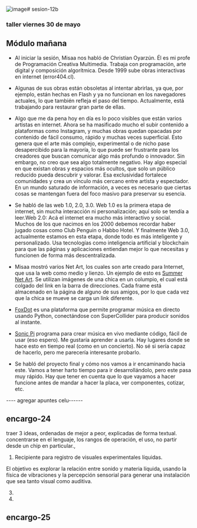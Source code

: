 ![image](https://github.com/user-attachments/assets/52bf7a07-e9dc-4b02-aaa6-a320ca98c4fb)# sesion-12b
### taller viernes 30 de mayo

## Módulo mañana
- Al iniciar la sesión, Misaa nos habló de Christian Oyarzún. Él es mi profe de Programación Creativa Multimedia. Trabaja con programación, arte digital y composición algorítmica. Desde 1999 sube obras interactivas en internet (error404.cl).
  
- Algunas de sus obras están obsoletas al intentar abrirlas, ya que, por ejemplo, están hechas en Flash y ya no funcionan en los navegadores actuales, lo que también refleja el paso del tiempo. Actualmente, está trabajando para restaurar gran parte de ellas.
  
- Algo que me da pena hoy en día es lo poco visibles que están varios artistas en internet. Ahora se ha masificado mucho el subir contenido a plataformas como Instagram, y muchas obras quedan opacadas por contenido de fácil consumo, rápido y muchas veces superficial. Esto genera que el arte más complejo, experimental o de nicho pase desapercibido para la mayoría, lo que puede ser frustrante para los creadores que buscan comunicar algo más profundo o innovador. Sin embargo, no creo que sea algo totalmente negativo. Hay algo especial en que existan obras y espacios más ocultos, que solo un público reducido pueda descubrir y valorar. Esa exclusividad fortalece comunidades y crea un vínculo más cercano entre artista y espectador. En un mundo saturado de información, a veces es necesario que ciertas cosas se mantengan fuera del foco masivo para preservar su esencia.

-  Se habló de las web 1.0, 2.0, 3.0. Web 1.0 es la primera etapa de internet, sin mucha interacción ni personalización; aquí solo se tendía a leer.Web 2.0: Acá el internet era mucho más interactivo y social. Muchos de los que nacimos en los 2000 debemos recordar haber jugado cosas como Club Penguin o Habbo Hotel. Y finalmente Web 3.0, actualmente estamos en esta etapa, donde todo es más inteligente y personalizado. Usa tecnologías como inteligencia artificial y blockchain para que las páginas y aplicaciones entiendan mejor lo que necesitas y funcionen de forma más descentralizada.

- Misaa mostró varios Net Art, los cuales son arte creado para Internet, que usa la web como medio y lienzo. Un ejemplo de esto es [Summer Net Art](https://art.teleportacia.org/olia/summer/). Se utilizan imágenes de una chica en un columpio, el cual está colgado del link en la barra de direcciones. Cada frame está almacenado en la página de alguno de sus amigos, por lo que cada vez que la chica se mueve se carga un link diferente.

- [FoxDot](https://foxdot.org) es una plataforma que permite programar música en directo usando Python, conectándose con SuperCollider para producir sonidos al instante. 
- [Sonic Pi](https://sonic-pi.net) programa para crear música en vivo mediante código, fácil de usar (eso espero). Me gustaría aprender a usarla. Hay lugares donde se hace esto en tiempo real (como en un concierto). No sé si sería capaz de hacerlo, pero me parecería interesante probarlo.

- Se habló del proyecto final y cómo nos vamos a ir encaminando hacia este. Vamos a tener harto tiempo para ir desarrollándolo, pero este pasa muy rápido. Hay que tener en cuenta que lo que vayamos a hacer funcione antes de mandar a hacer la placa, ver componentes, cotizar, etc.

---- agregar apuntes celu------

## encargo-24
traer 3 ideas, ordenadas de mejor a peor, explicadas de forma textual. concentrarse en el lenguaje, los rangos de operación, el uso, no partir desde un chip en particular.,

1. Recipiente para registro de visuales experimentales líquidas.



El objetivo es explorar la relación entre sonido y materia líquida, usando la física de vibraciones y la percepción sensorial para generar una instalación que sea tanto visual como auditiva.

3.       

4.








## encargo-25


